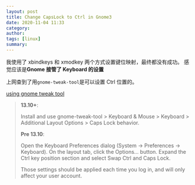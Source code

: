 ```yaml
---
layout: post
title: Change CapsLock to Ctrl in Gnome3
date: 2020-11-04 11:33
category:
author:
tags: [linux]
summary:
---
```


我使用了 xbindkeys 和 xmodkey 两个方式设置键位映射，最终都没有成功。
感觉应该是**Gnome 接管了 Keyboard 的设置**

上网查到了用`gnome-tweak-tool`是可以设置 Ctrl 位置的。

[using gnome tweak tool](https://askubuntu.com/a/33792)

> **13.10+**:
>
> Install and use gnome-tweak-tool > Keyboard & Mouse > Keyboard > Additional Layout Options > Caps Lock behavior.
>
> **Pre 13.10**:
>
> Open the Keyboard Preferences dialog (System -> Preferences -> Keyboard). On the layout tab, click the Options... button. Expand the Ctrl key position section and select Swap Ctrl and Caps Lock.
>
> Those settings should be applied each time you log in, and will only affect your user account.
